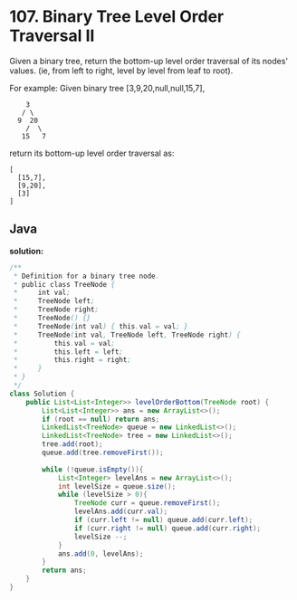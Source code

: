 # 107. Binary Tree Level Order Traversal II

Given a binary tree, return the bottom-up level order traversal of its nodes' values. (ie, from left to right, level by level from leaf to root).

For example:
Given binary tree [3,9,20,null,null,15,7],
```
    3
   / \
  9  20
    /  \
   15   7
```
return its bottom-up level order traversal as:
```
[
  [15,7],
  [9,20],
  [3]
]
```

## Java

**solution:**
```java
/**
 * Definition for a binary tree node.
 * public class TreeNode {
 *     int val;
 *     TreeNode left;
 *     TreeNode right;
 *     TreeNode() {}
 *     TreeNode(int val) { this.val = val; }
 *     TreeNode(int val, TreeNode left, TreeNode right) {
 *         this.val = val;
 *         this.left = left;
 *         this.right = right;
 *     }
 * }
 */
class Solution {
    public List<List<Integer>> levelOrderBottom(TreeNode root) {
        List<List<Integer>> ans = new ArrayList<>();
        if (root == null) return ans;
        LinkedList<TreeNode> queue = new LinkedList<>();
        LinkedList<TreeNode> tree = new LinkedList<>();
        tree.add(root);
        queue.add(tree.removeFirst());
        
        while (!queue.isEmpty()){
            List<Integer> levelAns = new ArrayList<>();
            int levelSize = queue.size();
            while (levelSize > 0){
                TreeNode curr = queue.removeFirst();
                levelAns.add(curr.val);
                if (curr.left != null) queue.add(curr.left);
                if (curr.right != null) queue.add(curr.right);
                levelSize --;
            }
            ans.add(0, levelAns);
        }
        return ans;
    }
}
```

